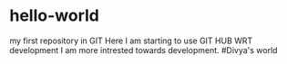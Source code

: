 # hello-world
my first repository in GIT
Here I am starting to use GIT HUB WRT development
I am more intrested towards
development.
#Divya's world
